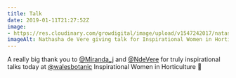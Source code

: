```yaml
---
title: Talk
date: 2019-01-11T21:27:52Z
image: 
- https://res.cloudinary.com/growdigital/image/upload/v1547242017/natashadevere-0464.jpg
imageAlt: Nathasha de Vere giving talk for Inspirational Women in Horticulture
---
```


A really big thank you to [@Miranda_j](https://twitter.com/Miranda_j) and [@NdeVere](https://twitter.com/NdeVere) for truly inspirational talks today at [@walesbotanic](https://twitter.com/walesbotanic) Inspirational Women in Horticulture 🙂

